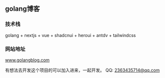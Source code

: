 ## golang博客

### 技术栈

golang + nextjs + vue + shadcnui + heroui + antdv + tailwindcss

### 网站地址

www.golangblog.com

有想法去开发这个项目的可以加入进来，一起开发。
QQ: 2363435714@qq.com
